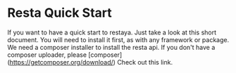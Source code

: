 # Resta Quick Start

If you want to have a quick start to restaya.
Just take a look at this short document.
You will need to install it first, as with any framework or package.
We need a composer installer to install the resta api.
If you don't have a composer uploader, please [composer] (https://getcomposer.org/download/)
Check out this link.